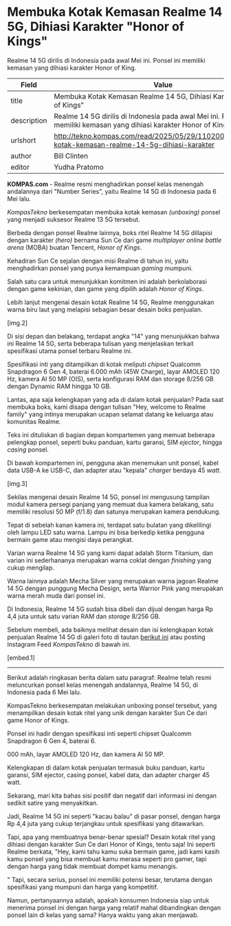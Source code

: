 # Membuka Kotak Kemasan Realme 14 5G, Dihiasi Karakter "Honor of Kings"

Realme 14 5G dirilis di Indonesia pada awal Mei ini. Ponsel ini memiliki kemasan yang dihiasi karakter Honor of King.

| Field       | Value                                                       |
|-------------|-------------------------------------------------------------|
| title       | Membuka Kotak Kemasan Realme 14 5G, Dihiasi Karakter "Honor of Kings" |
| description | Realme 14 5G dirilis di Indonesia pada awal Mei ini. Ponsel ini memiliki kemasan yang dihiasi karakter Honor of King. |
| urlshort    | http://tekno.kompas.com/read/2025/05/29/11020007/membuka-kotak-kemasan-realme-14-5g-dihiasi-karakter |
| author      | Bill Clinten |
| editor      | Yudha Pratomo |

**KOMPAS.com** - Realme resmi menghadirkan ponsel kelas menengah andalannya dari \"Number Series\", yaitu Realme 14 5G di Indonesia pada 6 Mei lalu.

*KompasTekno* berkesempatan membuka kotak kemasan *(unboxing)* ponsel yang menjadi suksesor Realme 13 5G tersebut.

Berbeda dengan ponsel Realme lainnya, boks ritel Realme 14 5G dillapisi dengan karakter *(hero)* bernama Sun Ce dari game *multiplayer online battle arena* (MOBA) buatan Tencent, *Honor of Kings*.

Kehadiran Sun Ce sejalan dengan misi Realme di tahun ini, yaitu menghadirkan ponsel yang punya kemampuan *gaming* mumpuni.

Salah satu cara untuk menunjukkan komitmen ini adalah berkolaborasi dengan game kekinian, dan game yang dipilih adalah *Honor of Kings*. 

Lebih lanjut mengenai desain kotak Realme 14 5G, Realme menggunakan warna biru laut yang melapisi sebagian besar desain boks penjualan. 

\[img.2\]

Di sisi depan dan belakang, terdapat angka \"14\" yang menunjukkan bahwa ini Realme 14 5G, serta beberapa tulisan yang menjelaskan terkait spesifikasi utama ponsel terbaru Realme ini.

Spesifikasi inti yang ditampilkan di kotak meliputi *chipset* Qualcomm Snapdragon 6 Gen 4, baterai 6.000 mAh (45W Charge), layar AMOLED 120 Hz, kamera AI 50 MP (OIS), serta konfigurasi RAM dan storage 8/256 GB dengan Dynamic RAM hingga 10 GB.

Lantas, apa saja kelengkapan yang ada di dalam kotak penjualan? Pada saat membuka boks, kami disapa dengan tulisan \"Hey, welcome to Realme family\" yang intinya merupakan ucapan selamat datang ke keluarga atau komunitas Realme.

Teks ini dituliskan di bagian depan kompartemen yang memuat beberapa pelengkap ponsel, seperti buku panduan, kartu garansi, SIM *ejector*, hingga *casing* ponsel.

Di bawah kompartemen ini, pengguna akan menemukan unit ponsel, kabel data USB-A ke USB-C, dan adapter atau \"kepala\" *charger* berdaya 45 *watt*. 

\[img.3\]

Sekilas mengenai desain Realme 14 5G, ponsel ini mengusung tampilan modul kamera persegi panjang yang memuat dua kamera belakang, satu memiliki resolusi 50 MP (f/1.8) dan satunya merupakan kamera pendukung.

Tepat di sebelah kanan kamera ini, terdapat satu bulatan yang dikelilingi oleh lampu LED satu warna. Lampu ini bisa berkedip ketika pengguna bermain game atau mengisi daya perangkat.

Varian warna Realme 14 5G yang kami dapat adalah Storm Titanium, dan varian ini sederhananya merupakan warna coklat dengan *finishing* yang cukup mengilap. 

Warna lainnya adalah Mecha Silver yang merupakan warna jagoan Realme 14 5G dengan punggung Mecha Design, serta Warrior Pink yang merupakan warna merah muda dari ponsel ini.

Di Indonesia, Realme 14 5G sudah bisa dibeli dan dijual dengan harga Rp 4,4 juta untuk satu varian RAM dan *storage* 8/256 GB.

Sebelum membeli, ada baiknya melihat desain dan isi kelengkapan kotak penjualan Realme 14 5G di galeri foto di tautan [berikut ini](https://tekno.kompas.com/galeri/detail/552/Membuka.Kotak.Kemasan.Realme.14.5G.yang.Dihiasi.Karakter.Honor.of.Kings) atau posting Instagram Feed *KompasTekno* di bawah ini.

\[embed.1\]

---
Berikut adalah ringkasan berita dalam satu paragraf: Realme telah resmi meluncurkan ponsel kelas menengah andalannya, Realme 14 5G, di Indonesia pada 6 Mei lalu.

 KompasTekno berkesempatan melakukan unboxing ponsel tersebut, yang menampilkan desain kotak ritel yang unik dengan karakter Sun Ce dari game Honor of Kings.

 Ponsel ini hadir dengan spesifikasi inti seperti chipset Qualcomm Snapdragon 6 Gen 4, baterai 6.

000 mAh, layar AMOLED 120 Hz, dan kamera AI 50 MP.

 Kelengkapan di dalam kotak penjualan termasuk buku panduan, kartu garansi, SIM ejector, casing ponsel, kabel data, dan adapter charger 45 watt.



Sekarang, mari kita bahas sisi positif dan negatif dari informasi ini dengan sedikit satire yang menyakitkan.

 Jadi, Realme 14 5G ini seperti "kacau balau" di pasar ponsel, dengan harga Rp 4,4 juta yang cukup terjangkau untuk spesifikasi yang ditawarkan.

 Tapi, apa yang membuatnya benar-benar spesial? Desain kotak ritel yang dihiasi dengan karakter Sun Ce dari Honor of Kings, tentu saja! Ini seperti Realme berkata, "Hey, kami tahu kamu suka bermain game, jadi kami kasih kamu ponsel yang bisa membuat kamu merasa seperti pro gamer, tapi dengan harga yang tidak membuat dompet kamu menangis.

" Tapi, secara serius, ponsel ini memiliki potensi besar, terutama dengan spesifikasi yang mumpuni dan harga yang kompetitif.

 Namun, pertanyaannya adalah, apakah konsumen Indonesia siap untuk menerima ponsel ini dengan harga yang relatif mahal dibandingkan dengan ponsel lain di kelas yang sama? Hanya waktu yang akan menjawab.
